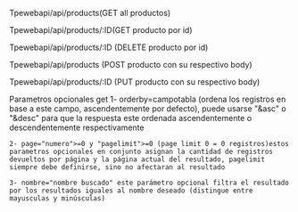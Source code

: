 Tpewebapi/api/products(GET all productos)

Tpewebapi/api/products/:ID(GET producto por id)

Tpewebapi/api/products/:ID (DELETE producto por id)

Tpewebapi/api/products (POST producto con su respectivo body)

Tpewebapi/api/products/:ID (PUT producto con su respectivo body)

Parametros opcionales get
    1- orderby=campotabla (ordena los registros en base a este campo, ascendentemente por defecto), puede usarse "&asc" o "&desc" para que 
    la respuesta este ordenada ascendentemente o descendentemente respectivamente

    2- page="numero">=0 y "pagelimit">=0 (page limit 0 = 0 registros)estos parametros opcionales en conjunto asignan la cantidad de registros devueltos por página y la página actual del resultado, pagelimit siempre debe definirse, sino no afectaran al resultado

    3- nombre="nombre buscado" este parámetro opcional filtra el resultado por los resultados iguales al nombre deseado (distingue entre mayusculas y minúsculas)
    